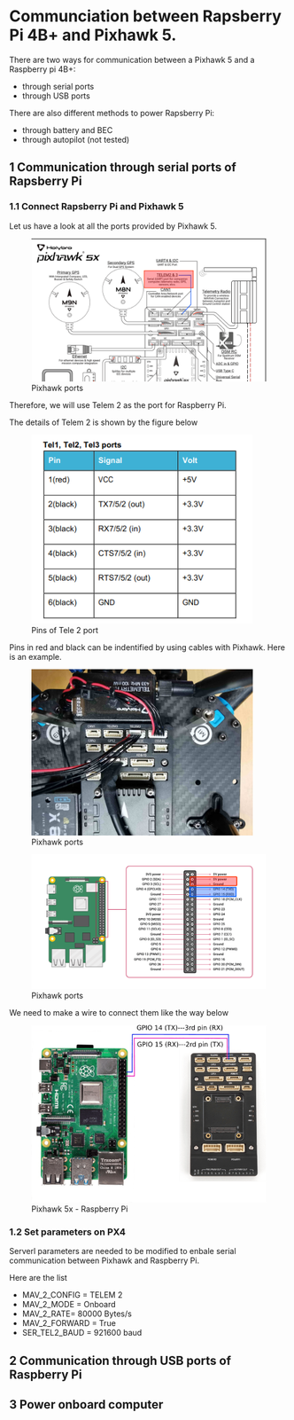 # Communciation between Rapsberry Pi 4B+ and Pixhawk 5.

There are two ways for communication between a Pixhawk 5 and a Raspberry pi 4B+:
- through serial ports
- through USB ports

There are also different methods to power Rapsberry Pi:
- through battery and BEC
- through autopilot (not tested)

## 1 Communication through serial ports of Rapsberry Pi
### 1.1 Connect Rapsberry Pi and Pixhawk 5
Let us have a look at all the ports provided by Pixhawk 5.
<figure>
    <img src="4_Experiment_OnboardComputer_Setup/px4_port_raspberry.png"
         alt="drawing" style="width:600px;"/>
    <figcaption> Pixhawk ports </figcaption>
</figure>
Therefore, we will use Telem 2 as the port for Raspberry Pi.

The details of Telem 2 is shown by the figure below
<figure>
    <img src="4_Experiment_OnboardComputer_Setup/px4_telem2_ports.png"
         alt="drawing" style="width:400px;"/>
    <figcaption> Pins of Tele 2 port </figcaption>
</figure>

Pins in red and black can be indentified by using cables with Pixhawk. Here is an example.
<figure>
    <img src="4_Experiment_OnboardComputer_Setup/px4_telen2_ports_drone.jpeg"
         alt="drawing" style="width:400px;"/>
    <figcaption> Pixhawk ports </figcaption>
</figure>

<figure>
    <img src="4_Experiment_OnboardComputer_Setup/GPIO_Raspberry.png"
         alt="drawing" style="width:600px;"/>
    <figcaption> Pixhawk ports </figcaption>
</figure>

We need to make a wire to connect them like the way below
<figure>
    <img src="4_Experiment_OnboardComputer_Setup/Pixhawk_raspberry.png"
         alt="drawing" style="width:700px;"/>
    <figcaption> Pixhawk 5x - Raspberry Pi </figcaption>
</figure>

### 1.2 Set parameters on PX4
Serverl parameters are needed to be modified to enbale serial communication between Pixhawk and Raspberry Pi.

Here are the list
- MAV_2_CONFIG = TELEM 2
- MAV_2_MODE = Onboard
- MAV_2_RATE= 80000 Bytes/s
- MAV_2_FORWARD = True
- SER_TEL2_BAUD = 921600 baud


## 2 Communication through USB ports of Raspberry Pi


## 3 Power onboard computer